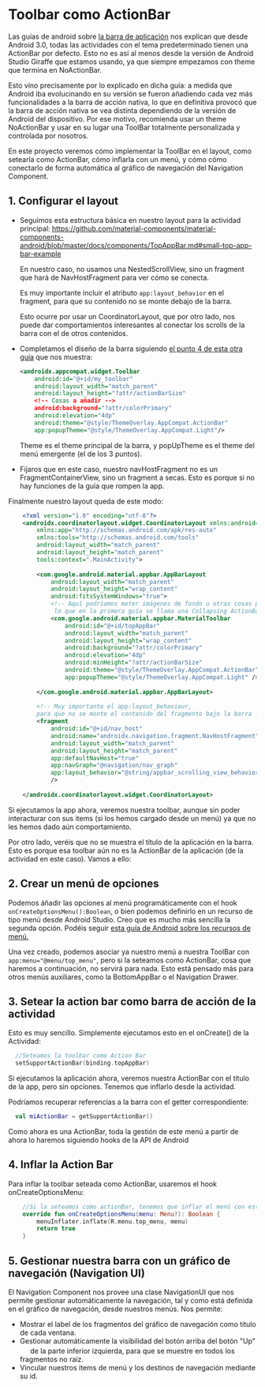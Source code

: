 # Toolbar como ActionBar
Las guías de android sobre [la barra de aplicación](https://developer.android.com/training/appbar/setting-up?hl=es-419) nos explican que desde Android 3.0, 
todas las actividades con el tema predeterminado tienen una ActionBar por defecto. Esto no es así al menos desde la versión de Android Studio Giraffe que estamos usando, ya que siempre
empezamos con theme que termina en NoActionBar. 

Esto vino precisamente por lo explicado en dicha guía: a medida que Android iba evolucinando en su versión se fueron añadiendo cada vez más funcionalidades a la barra de acción nativa, lo que en definitiva
provocó que la barra de acción nativa se vea distinta dependiendo de la versión de Android del dispositivo. Por ese motivo, recomienda usar un theme NoActionBar y 
usar en su lugar una ToolBar totalmente personalizada y controlada por nosotros. 

En este proyecto veremos cómo implementar la ToolBar en el layout, como setearla como ActionBar, cómo inflarla con un menú, y cómo cómo conectarlo de forma 
automática al gráfico de navegación del Navigation Component. 


## 1. Configurar el layout
 - Seguimos esta estructura básica en nuestro layout para la actividad principal:
   https://github.com/material-components/material-components-android/blob/master/docs/components/TopAppBar.md#small-top-app-bar-example

    En nuestro caso, no usamos una NestedScrollView, sino un fragment que hará de NavHostFragment para ver cómo se conecta. 

    Es muy importante incluir el atributo ```app:layout_behavior``` en el fragment, para que su contenido no se monte debajo de la barra. 
 
    Esto ocurre por usar un CoordinatorLayout, que por otro lado, nos puede dar
    comportamientos interesantes al conectar los scrolls de la barra con el de otros contenidos.

 - Completamos el diseño de la barra siguiendo [el punto 4 de esta otra guía](https://developer.android.com/develop/ui/views/components/appbar/setting-up#add-toolbar) que nos muestra:
    ```xml
    <androidx.appcompat.widget.Toolbar
        android:id="@+id/my_toolbar"
        android:layout_width="match_parent"
        android:layout_height="?attr/actionBarSize"
        <!-- Cosas a añadir -->
        android:background="?attr/colorPrimary"
        android:elevation="4dp"
        android:theme="@style/ThemeOverlay.AppCompat.ActionBar"
        app:popupTheme="@style/ThemeOverlay.AppCompat.Light"/>
    ```
   Theme es el theme principal de la barra, y popUpTheme es el theme del menú emergente (el de los 3 puntos).
 - Fijaros que en este caso, nuestro navHostFragment no es un FragmentContainerView, sino un fragment a secas. Esto es porque si no hay funciones de la guía que rompen la app.

Finalmente nuestro layout queda de este modo:
```xml
    <?xml version="1.0" encoding="utf-8"?>
    <androidx.coordinatorlayout.widget.CoordinatorLayout xmlns:android="http://schemas.android.com/apk/res/android"
        xmlns:app="http://schemas.android.com/apk/res-auto"
        xmlns:tools="http://schemas.android.com/tools"
        android:layout_width="match_parent"
        android:layout_height="match_parent"
        tools:context=".MainActivity">
    
        <com.google.android.material.appbar.AppBarLayout
            android:layout_width="match_parent"
            android:layout_height="wrap_content"
            android:fitsSystemWindows="true">
            <!-- Aquí podríamos meter imágenes de fondo u otras cosas para "dopar" nuestra ToolBar, que es 
             lo que en la primera guía se llama una Collapsing ActionBar -->
            <com.google.android.material.appbar.MaterialToolbar
                android:id="@+id/topAppBar"
                android:layout_width="match_parent"
                android:layout_height="wrap_content"
                android:background="?attr/colorPrimary"
                android:elevation="4dp"
                android:minHeight="?attr/actionBarSize"
                android:theme="@style/ThemeOverlay.AppCompat.ActionBar"
                app:popupTheme="@style/ThemeOverlay.AppCompat.Light" />
    
        </com.google.android.material.appbar.AppBarLayout>
    
        <!-- Muy importante el app:layout_behaviour,
        para que no se monte el contenido del fragmento bajo la barra -->
        <fragment
            android:id="@+id/nav_host"
            android:name="androidx.navigation.fragment.NavHostFragment"
            android:layout_width="match_parent"
            android:layout_height="match_parent"
            app:defaultNavHost="true"
            app:navGraph="@navigation/nav_graph"
            app:layout_behavior="@string/appbar_scrolling_view_behavior"
            />
    
    </androidx.coordinatorlayout.widget.CoordinatorLayout>
```
Si ejecutamos la app ahora, veremos nuestra toolbar, aunque sin poder interacturar con sus items  (si los hemos cargado desde un menú) ya que no les hemos dado
aún comportamiento. 

Por otro lado, veréis que no se muestra el título de la aplicación en la barra. Esto es porque esa toolbar aún no es la ActionBar de la aplicación (de la actividad en este caso).
Vamos a ello:

## 2. Crear un menú de opciones
Podemos áñadir las opciones al menú programáticamente con el hook ```onCreateOptionsMenu():Boolean```, o bien podemos definirlo en un recurso de tipo menú
desde Android Studio. Creo que es mucho más sencilla la segunda opción. Podéis seguir [esta guía de Android sobre los recursos de menú.](https://developer.android.com/develop/ui/views/components/menus#xml)

Una vez creado, podemos asociar ya nuestro menú a nuestra ToolBar con ```app:menu="@menu/top_menu"```, pero si la seteamos como ActionBar, cosa que haremos a continuación, no servirá para nada. 
Esto está pensado más para otros menús auxiliares, como la BottomAppBar o el Navigation Drawer. 

## 3. Setear la action bar como barra de acción de la actividad
Esto es muy sencillo. Simplemente ejecutamos esto en el onCreate() de la Actividad:
```kotlin
  //Seteamos la toolbar como Action Bar
  setSupportActionBar(binding.topAppBar)
```
Si ejecutamos la aplicación ahora, veremos nuestra ActionBar con el título de la app, pero sin opciones. Tenemos que inflarlo desde la actividad.

Podríamos recuperar referencias a la barra con el getter correspondiente:
```kotlin
  val miActionBar = getSupportActionBar()
```

Como ahora es una ActionBar, toda la gestión de este menú a partir de ahora lo haremos siguiendo hooks de la API de Android

## 4. Inflar la Action Bar
Para inflar la toolbar seteada como ActionBar, usaremos el hook onCreateOptionsMenu:
```kotlin
    //Si la seteamos como actionBar, tenemos que inflar el menú con este hook
    override fun onCreateOptionsMenu(menu: Menu?): Boolean {
        menuInflater.inflate(R.menu.top_menu, menu)
        return true
    }
```

## 5. Gestionar nuestra barra con un gráfico de navegación (Navigation UI)
El Navigation Component nos provee una clase NavigationUI que nos permite gestionar automáticamente la navegación, tal y como está definida
en el gráfico de navegación, desde nuestros menús. Nos permite:
- Mostrar el label de los fragmentos del gráfico de navegación como título de cada ventana.
- Gestionar automáticamente la visibilidad del botón arriba del botón "Up" <img src="https://developer.android.com/static/images/guide/navigation/up-button.png" style="height:1.20em"> de la parte inferior izquierda, para que se muestre en todos los fragmentos no raíz.
- Vincular nuestros items de menú y los destinos de navegación mediante su id.


 


